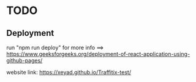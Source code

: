 # TODO

## Deployment

run "npm run deploy"
for more info ==>
https://www.geeksforgeeks.org/deployment-of-react-application-using-github-pages/

website link: https://xeyad.github.io/Traffitix-test/
